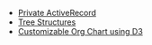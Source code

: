 - [Private ActiveRecord](https://kellysutton.com/2019/10/29/taming-large-rails-codebases-with-private-activerecord-models.html)
- [Tree Structures](https://blog.francium.tech/best-practices-for-handling-hierarchical-data-structure-in-ruby-on-rails-b5830c5ea64d)
- [Customizable Org Chart using D3](https://www.npmjs.com/package/d3-org-chart)
